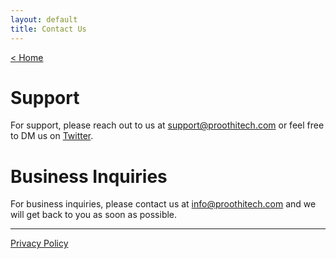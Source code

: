 ```yaml
---
layout: default
title: Contact Us
---
```


[< Home](./)

# Support
For support, please reach out to us at [support@proothitech.com](mailto:name@domain) or feel free to DM us on [Twitter](http://twitter.com/benproothi).

# Business Inquiries
For business inquiries, please contact us at [info@proothitech.com](mailto:name@domain) and we will get back to you as soon as possible.

* * *

[Privacy Policy](./privacypolicy.html)
